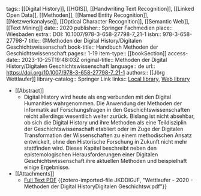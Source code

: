tags:: [[Digital History]], [[HGIS]], [[Handwriting Text Recognition]], [[Linked Open Data]], [[Methoden]], [[Named Entity Recognition]], [[Netzwerkanalyse]], [[Optical Character Recognition]], [[Semantic Web]], [[Text Mining]]
date:: 2020
publisher:: Springer Fachmedien
place:: Wiesbaden
extra:: DOI: 10.1007/978-3-658-27798-7_21-1
isbn:: 978-3-658-27798-7
title:: @Methoden der Digital History/Digitalen Geschichtswissenschaft
book-title:: Handbuch Methoden der Geschichtswissenschaft
pages:: 1-19
item-type:: [[bookSection]]
access-date:: 2023-10-25T19:48:03Z
original-title:: Methoden der Digital History/Digitalen Geschichtswissenschaft
language:: de
url:: https://doi.org/10.1007/978-3-658-27798-7_21-1
authors:: [[Jörg Wettlaufer]]
library-catalog:: Springer Link
links:: [Local library](zotero://select/groups/2386895/items/VGYUFQSK), [Web library](https://www.zotero.org/groups/2386895/items/VGYUFQSK)

- [[Abstract]]
	- Digital History wird heute als eng verbunden mit den Digital Humanities wahrgenommen. Die Anwendung der Methoden der Informatik auf Forschungsfragen in den Geschichtswissenschaften reicht allerdings wesentlich weiter zurück. Bislang ist nicht absehbar, ob sich die Digital History und ihre Methoden als eine Teildisziplin der Geschichtswissenschaft etabliert oder im Zuge der Digitalen Transformation der Wissenschaften zu einem methodischen Ansatz entwickelt, ohne den Historische Forschung in Zukunft nicht mehr stattfinden wird. Dieses Kapitel beschreibt neben den epistemologischen Herausforderungen einer Digitalen Geschichtswissenschaft ihre aktuellen Methoden und beispielhaft einige Ergebnisse.
- [[Attachments]]
	- [Full Text PDF](https://link.springer.com/content/pdf/10.1007%2F978-3-658-27798-7_21-1.pdf) {{zotero-imported-file JKDDIGJF, "Wettlaufer - 2020 - Methoden der Digital HistoryDigitalen Geschichtsw.pdf"}}